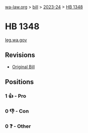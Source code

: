 [wa-law.org](/) > [bill](/bill/) > [2023-24](/bill/2023-24/) > [HB 1348](/bill/2023-24/hb/1348/)

# HB 1348
[leg.wa.gov](https://app.leg.wa.gov/billsummary?BillNumber=1348&Year=2023&Initiative=false)

## Revisions
* [Original Bill](1/)

## Positions
### 1 👍 - Pro

### 0 👎 - Con

### 0 ❓ - Other
